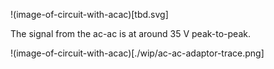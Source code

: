  
!(image-of-circuit-with-acac)[tbd.svg]

The signal from the ac-ac is at around 35 V peak-to-peak.
 
!(image-of-circuit-with-acac)[./wip/ac-ac-adaptor-trace.png]
